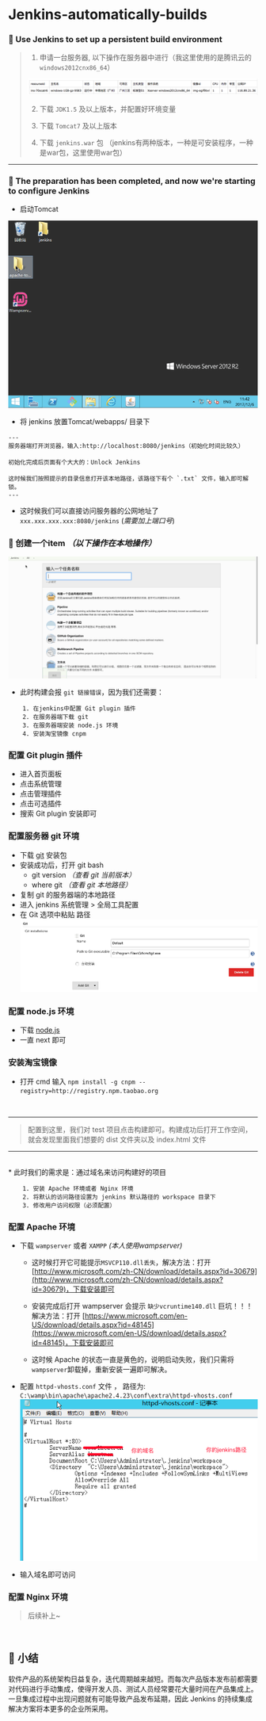 # Jenkins-automatically-builds

### 🤔 Use Jenkins to set up a persistent build environment

> 1. 申请一台服务器, 以下操作在服务器中进行（我这里使用的是腾讯云的 `windows2012cnx86_64`）
> 
> ![](WX20171206-100726.png)
> 
> 2. 下载 `JDK1.5` 及以上版本，并配置好环境变量
> 
> 3. 下载 `Tomcat7` 及以上版本
> 
> 4. 下载 `jenkins.war` 包 （jenkins有两种版本，一种是可安装程序，一种是war包，这里使用war包） 

***

### 🐶 The preparation has been completed, and now we're starting to configure Jenkins

* 启动Tomcat

![](01.gif)

* 将 jenkins 放置Tomcat/webapps/ 目录下

```
---
服务器端打开浏览器，输入:http://localhost:8080/jenkins（初始化时间比较久）

初始化完成后页面有个大大的：Unlock Jenkins

这时候我们按照提示的目录信息打开该本地路径，该路径下有个 `.txt` 文件，输入即可解锁。
---
```

* 这时候我们可以直接访问服务器的公网地址了 `xxx.xxx.xxx.xxx:8080/jenkins` (*需要加上端口号*)

### **👀 创建一个item** ***（以下操作在本地操作）***

![](03.gif)

* 此时构建会报 `git 链接错误`，因为我们还需要：

```
	1. 在jenkins中配置 Git plugin 插件
	2. 在服务器端下载 git
	3. 在服务器端安装 node.js 环境
	4. 安装淘宝镜像 cnpm
```

### 配置 Git plugin 插件

* 进入首页面板 
* 点击系统管理
* 点击管理插件 
* 点击可选插件
* 搜索 Git plugin 安装即可

### 配置服务器 git 环境

* 下载 [git](https://www.git-scm.com/downloads) 安装包
* 安装成功后，打开 git bash
	* git version *（查看 git 当前版本）*
	* where git *（查看 git 本地路径）*
* 复制 git 的服务器端的本地路径
* 进入 jenkins 系统管理 > 全局工具配置
* 在 Git 选项中粘贴 路径
![](03.png) 

### 配置 node.js 环境

* 下载 [node.js](http://nodejs.cn/download/)
* 一直 next 即可

### 安装淘宝镜像

* 打开 cmd 输入 `npm install -g cnpm --registry=http://registry.npm.taobao.org`
<br/>

---
> 配置到这里，我们对 test 项目点击构建即可。构建成功后打开工作空间，就会发现里面我们想要的 dist 文件夹以及 index.html 文件

---
<br/>
* 此时我们的需求是：通过域名来访问构建好的项目

```
	1. 安装 Apache 环境或者 Nginx 环境
	2. 将默认的访问路径设置为 jenkins 默认路径的 workspace 目录下
	3. 修改用户访问权限（必须配置）
```

### 配置 Apache 环境

* 下载 `wampserver` 或者 `XAMPP` *(本人使用wampserver)*
	* 这时候打开它可能提示`MSVCP110.dll丢失`，解决方法：打开 [http://www.microsoft.com/zh-CN/download/details.aspx?id=30679](http://www.microsoft.com/zh-CN/download/details.aspx?id=30679)，下载安装即可
	* 安装完成后打开 wampserver 会提示 `缺少vcruntime140.dll` 巨坑！！！ 解决方法：打开 [https://www.microsoft.com/en-US/download/details.aspx?id=48145](https://www.microsoft.com/en-US/download/details.aspx?id=48145)，下载安装即可

	* 这时候 Apache 的状态一直是黄色的，说明启动失败，我们只需将 `wampserver`卸载掉，重新安装一遍即可解决。
* 配置 `httpd-vhosts.conf` 文件 ， 路径为: `C:\wamp\bin\apache\apache2.4.23\conf\extra\httpd-vhosts.conf`
![](05.png)

* 输入域名即可访问

### 配置 Nginx 环境
> 后续补上~
<br/>

## 🤔 小结

软件产品的系统架构日益复杂，迭代周期越来越短。而每次产品版本发布前都需要对代码进行手动集成，使得开发人员、测试人员经常要花大量时间在产品集成上。一旦集成过程中出现问题就有可能导致产品发布延期，因此 Jenkins 的持续集成解决方案将本更多的企业所采用。